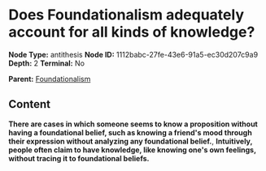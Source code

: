 # Does Foundationalism adequately account for all kinds of knowledge?

**Node Type:** antithesis
**Node ID:** 1112babc-27fe-43e6-91a5-ec30d207c9a9
**Depth:** 2
**Terminal:** No

**Parent:** [Foundationalism](foundationalism.md)

## Content

**There are cases in which someone seems to know a proposition without having a foundational belief, such as knowing a friend's mood through their expression without analyzing any foundational belief.**, **Intuitively, people often claim to have knowledge, like knowing one's own feelings, without tracing it to foundational beliefs.**
